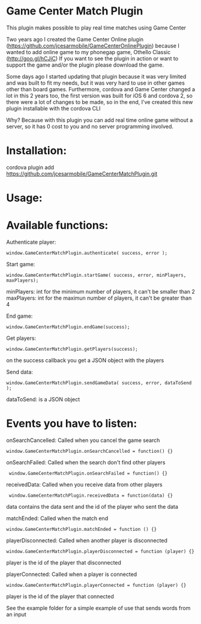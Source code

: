 Game Center Match Plugin
========================

This plugin makes possible to play real time matches using Game Center

Two years ago I created the Game Center Online plugin (https://github.com/jcesarmobile/GameCenterOnlinePlugin) because I wanted to add online game to my phonegap game, Othello Classic (http://goo.gl/hCJjC) 
If you want to see the plugin in action or want to support the game and/or the plugin please download the game.

Some days ago I started updating that plugin because it was very limited and was built to fit my needs, but it was very hard to use in other games other than board games. Furthermore, cordova and Game Center changed a lot in this 2 years too, the first version was built for iOS 6 and cordova 2, so there were a lot of changes to be made, so in the end, I've created this new plugin installable with the cordova CLI

Why? Because with this plugin you can add real time online game without a server, so it has 0 cost to you and no server programming involved.

Installation:
============

cordova plugin add https://github.com/jcesarmobile/GameCenterMatchPlugin.git


Usage:
=====


Available functions:
=====
Authenticate player:
```
window.GameCenterMatchPlugin.authenticate( success, error );
```


Start game:

```
window.GameCenterMatchPlugin.startGame( success, error, minPlayers, maxPlayers);
```
minPlayers: int for the minimum number of players, it can't be smaller than 2
maxPlayers: int for the maximun number of players, it can't be greater than 4

End game:

```
window.GameCenterMatchPlugin.endGame(success);
```

Get players:

```
window.GameCenterMatchPlugin.getPlayers(success);
```
on the success callback you get a JSON object with the players

Send data:
```
window.GameCenterMatchPlugin.sendGameData( success, error, dataToSend );
```
dataToSend: is a JSON object

Events you have to listen:
=========================

onSearchCancelled: Called when you cancel the game search
```
window.GameCenterMatchPlugin.onSearchCancelled = function() {}
```

onSearchFailed: Called when the search don't find other players
```
 window.GameCenterMatchPlugin.onSearchFailed = function() {}
```

receivedData: Called when you receive data from other players
```
 window.GameCenterMatchPlugin.receivedData = function(data) {}
```
data contains the data sent and the id of the player who sent the data

matchEnded: Called when the match end
```
window.GameCenterMatchPlugin.matchEnded = function () {}
```

playerDisconnected: Called when another player is disconnected
```
window.GameCenterMatchPlugin.playerDisconnected = function (player) {}  
```
player is the id of the player that disconnected 
   
playerConnected: Called when a player is connected   
```
window.GameCenterMatchPlugin.playerConnected = function (player) {}
```   
player is the id of the player that connected    
    
   

See the example folder for a simple example of use that sends words from an input
    





